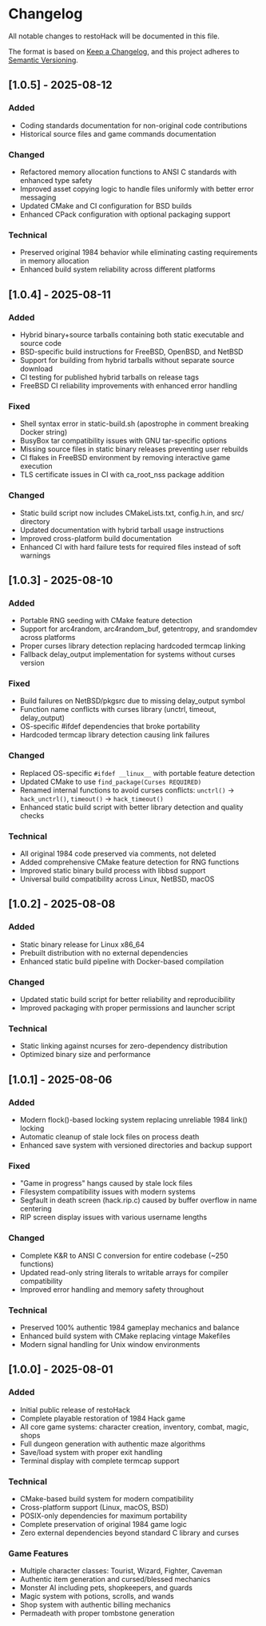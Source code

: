 # Changelog

All notable changes to restoHack will be documented in this file.

The format is based on [Keep a Changelog](https://keepachangelog.com/en/1.0.0/),
and this project adheres to [Semantic Versioning](https://semver.org/spec/v2.0.0.html).

## [1.0.5] - 2025-08-12

### Added
- Coding standards documentation for non-original code contributions
- Historical source files and game commands documentation

### Changed  
- Refactored memory allocation functions to ANSI C standards with enhanced type safety
- Improved asset copying logic to handle files uniformly with better error messaging
- Updated CMake and CI configuration for BSD builds
- Enhanced CPack configuration with optional packaging support

### Technical
- Preserved original 1984 behavior while eliminating casting requirements in memory allocation
- Enhanced build system reliability across different platforms

## [1.0.4] - 2025-08-11

### Added
- Hybrid binary+source tarballs containing both static executable and source code
- BSD-specific build instructions for FreeBSD, OpenBSD, and NetBSD
- Support for building from hybrid tarballs without separate source download
- CI testing for published hybrid tarballs on release tags
- FreeBSD CI reliability improvements with enhanced error handling

### Fixed
- Shell syntax error in static-build.sh (apostrophe in comment breaking Docker string)
- BusyBox tar compatibility issues with GNU tar-specific options
- Missing source files in static binary releases preventing user rebuilds
- CI flakes in FreeBSD environment by removing interactive game execution
- TLS certificate issues in CI with ca_root_nss package addition

### Changed
- Static build script now includes CMakeLists.txt, config.h.in, and src/ directory
- Updated documentation with hybrid tarball usage instructions
- Improved cross-platform build documentation
- Enhanced CI with hard failure tests for required files instead of soft warnings

## [1.0.3] - 2025-08-10

### Added
- Portable RNG seeding with CMake feature detection
- Support for arc4random, arc4random_buf, getentropy, and srandomdev across platforms
- Proper curses library detection replacing hardcoded termcap linking
- Fallback delay_output implementation for systems without curses version

### Fixed
- Build failures on NetBSD/pkgsrc due to missing delay_output symbol
- Function name conflicts with curses library (unctrl, timeout, delay_output)
- OS-specific #ifdef dependencies that broke portability
- Hardcoded termcap library detection causing link failures

### Changed
- Replaced OS-specific `#ifdef __linux__` with portable feature detection
- Updated CMake to use `find_package(Curses REQUIRED)` 
- Renamed internal functions to avoid curses conflicts: `unctrl()` → `hack_unctrl()`, `timeout()` → `hack_timeout()`
- Enhanced static build script with better library detection and quality checks

### Technical
- All original 1984 code preserved via comments, not deleted
- Added comprehensive CMake feature detection for RNG functions
- Improved static binary build process with libbsd support
- Universal build compatibility across Linux, NetBSD, macOS

## [1.0.2] - 2025-08-08

### Added
- Static binary release for Linux x86_64
- Prebuilt distribution with no external dependencies
- Enhanced static build pipeline with Docker-based compilation

### Changed
- Updated static build script for better reliability and reproducibility
- Improved packaging with proper permissions and launcher script

### Technical
- Static linking against ncurses for zero-dependency distribution
- Optimized binary size and performance

## [1.0.1] - 2025-08-06

### Added
- Modern flock()-based locking system replacing unreliable 1984 link() locking
- Automatic cleanup of stale lock files on process death
- Enhanced save system with versioned directories and backup support

### Fixed
- "Game in progress" hangs caused by stale lock files
- Filesystem compatibility issues with modern systems
- Segfault in death screen (hack.rip.c) caused by buffer overflow in name centering
- RIP screen display issues with various username lengths

### Changed
- Complete K&R to ANSI C conversion for entire codebase (~250 functions)
- Updated read-only string literals to writable arrays for compiler compatibility
- Improved error handling and memory safety throughout

### Technical
- Preserved 100% authentic 1984 gameplay mechanics and balance
- Enhanced build system with CMake replacing vintage Makefiles
- Modern signal handling for Unix window environments

## [1.0.0] - 2025-08-01

### Added
- Initial public release of restoHack
- Complete playable restoration of 1984 Hack game
- All core game systems: character creation, inventory, combat, magic, shops
- Full dungeon generation with authentic maze algorithms
- Save/load system with proper exit handling
- Terminal display with complete termcap support

### Technical
- CMake-based build system for modern compatibility
- Cross-platform support (Linux, macOS, BSD)
- POSIX-only dependencies for maximum portability
- Complete preservation of original 1984 game logic
- Zero external dependencies beyond standard C library and curses

### Game Features
- Multiple character classes: Tourist, Wizard, Fighter, Caveman
- Authentic item generation and cursed/blessed mechanics
- Monster AI including pets, shopkeepers, and guards
- Magic system with potions, scrolls, and wands
- Shop system with authentic billing mechanics
- Permadeath with proper tombstone generation